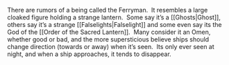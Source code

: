 There are rumors of a being called the Ferryman.  It resembles a large cloaked figure holding a strange lantern.  Some say it’s a [[Ghosts|Ghost]], others say it’s a strange [[Falselights|Falselight]] and some even say its the God of the [[Order of the Sacred Lantern]].  Many consider it an Omen, whether good or bad, and the more supersticious believe ships should change direction (towards or away) when it’s seen.  Its only ever seen at night, and when a ship approaches, it tends to disappear.